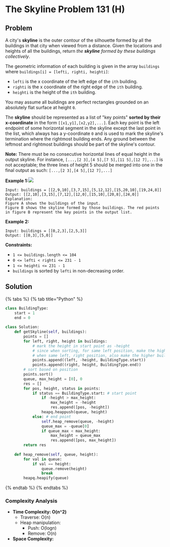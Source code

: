 # The Skyline Problem 131 \(H\)

## Problem

A city's **skyline** is the outer contour of the silhouette formed by all the buildings in that city when viewed from a distance. Given the locations and heights of all the buildings, return _the **skyline** formed by these buildings collectively_.

The geometric information of each building is given in the array `buildings` where `buildings[i] = [lefti, righti, heighti]`:

* `lefti` is the x coordinate of the left edge of the `ith` building.
* `righti` is the x coordinate of the right edge of the `ith` building.
* `heighti` is the height of the `ith` building.

You may assume all buildings are perfect rectangles grounded on an absolutely flat surface at height `0`.

The **skyline** should be represented as a list of "key points" **sorted by their x-coordinate** in the form `[[x1,y1],[x2,y2],...]`. Each key point is the left endpoint of some horizontal segment in the skyline except the last point in the list, which always has a y-coordinate `0` and is used to mark the skyline's termination where the rightmost building ends. Any ground between the leftmost and rightmost buildings should be part of the skyline's contour.

**Note:** There must be no consecutive horizontal lines of equal height in the output skyline. For instance, `[...,[2 3],[4 5],[7 5],[11 5],[12 7],...]` is not acceptable; the three lines of height 5 should be merged into one in the final output as such: `[...,[2 3],[4 5],[12 7],...]`

**Example 1:**![](https://assets.leetcode.com/uploads/2020/12/01/merged.jpg)

```text
Input: buildings = [[2,9,10],[3,7,15],[5,12,12],[15,20,10],[19,24,8]]
Output: [[2,10],[3,15],[7,12],[12,0],[15,10],[20,8],[24,0]]
Explanation:
Figure A shows the buildings of the input.
Figure B shows the skyline formed by those buildings. The red points in figure B represent the key points in the output list.
```

**Example 2:**

```text
Input: buildings = [[0,2,3],[2,5,3]]
Output: [[0,3],[5,0]]
```

**Constraints:**

* `1 <= buildings.length <= 104`
* `0 <= lefti < righti <= 231 - 1`
* `1 <= heighti <= 231 - 1`
* `buildings` is sorted by `lefti` in non-decreasing order.

## Solution 

{% tabs %}
{% tab title="Python" %}
```python
class BuildingType:
    start = 1
    end = 0
    
class Solution:
    def getSkyline(self, buildings):
        points = []
        for left, right, height in buildings:
            # mark the height in start point as -height
            # since when sorting, for same left position, make the higher building in the front
            # when same left, right position, also make the higher building in the front
            points.append((left, -height, BuildingType.start))
            points.append((right, height, BuildingType.end))
        # sort based on position
        points.sort()
        queue, max_height = [0], 0
        res = []
        for pos, height, status in points:
            if status == BuildingType.start: # start point
                if -height > max_height:
                    max_height = -height
                    res.append([pos, -height])
                heapq.heappush(queue, height)
            else: # end point
                self.heap_remove(queue, -height)
                queue_max = -queue[0]
                if queue_max < max_height:
                    max_height = queue_max
                    res.append([pos, max_height])
        return res
    
    def heap_remove(self, queue, height):
        for val in queue:
            if val == height:
                queue.remove(height)
                break
        heapq.heapify(queue)
```
{% endtab %}
{% endtabs %}

### Complexity Analysis

* **Time Complexity: O\(n^2\)**
  * Traverse: O\(n\)
  * Heap manipulation: 
    * Push: O\(logn\)
    * Remove: O\(n\)
* **Space Complexity:**

